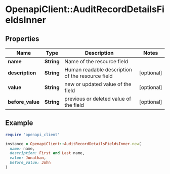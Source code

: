 # OpenapiClient::AuditRecordDetailsFieldsInner

## Properties

| Name | Type | Description | Notes |
| ---- | ---- | ----------- | ----- |
| **name** | **String** | Name of the resource field |  |
| **description** | **String** | Human readable description of the resource field | [optional] |
| **value** | **String** | new or updated value of the field | [optional] |
| **before_value** | **String** | previous or deleted value of the field | [optional] |

## Example

```ruby
require 'openapi_client'

instance = OpenapiClient::AuditRecordDetailsFieldsInner.new(
  name: name,
  description: First and Last name,
  value: Jonathan,
  before_value: John
)
```


